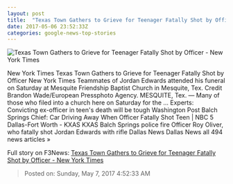 ```yaml
---
layout: post
title:  "Texas Town Gathers to Grieve for Teenager Fatally Shot by Officer - New York Times"
date: 2017-05-06 23:52:33Z
categories: google-news-top-stories
---
```


![Texas Town Gathers to Grieve for Teenager Fatally Shot by Officer - New York Times](https://static01.nyt.com/images/2017/05/07/us/07Edwards/07Edwards-facebookJumbo.jpg)

New York Times Texas Town Gathers to Grieve for Teenager Fatally Shot by Officer New York Times Teammates of Jordan Edwards attended his funeral on Saturday at Mesquite Friendship Baptist Church in Mesquite, Tex. Credit Brandon Wade/European Pressphoto Agency. MESQUITE, Tex. — Many of those who filed into a church here on Saturday for the ... Experts: Convicting ex-officer in teen's death will be tough Washington Post Balch Springs Chief: Car Driving Away When Officer Fatally Shot Teen | NBC 5 Dallas-Fort Worth - KXAS KXAS Balch Springs police fire Officer Roy Oliver, who fatally shot Jordan Edwards with rifle Dallas News Dallas News all 494 news articles »


Full story on F3News: [Texas Town Gathers to Grieve for Teenager Fatally Shot by Officer - New York Times](http://www.f3nws.com/n/3zDSs)

> Posted on: Sunday, May 7, 2017 4:52:33 AM
